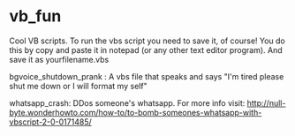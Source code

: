 # vb_fun
Cool VB scripts.
To run the vbs script you need to save it, of course! 
You do this by copy and paste it in notepad (or any other text editor program). And save it as yourfilename.vbs

bgvoice_shutdown_prank :
 A vbs file that speaks and says "I'm tired please shut me down or I will format my self"

whatsapp_crash:
DDos someone's whatsapp. 
For more info visit: http://null-byte.wonderhowto.com/how-to/to-bomb-someones-whatsapp-with-vbscript-2-0-0171485/

